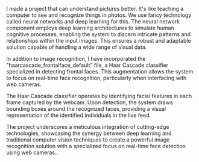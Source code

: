 I made a project that can understand pictures better. It's like teaching a computer to see and recognize things in photos. We use fancy technology called neural networks and deep learning for this.
The neural network component employs deep learning architectures to simulate human cognitive processes, enabling the system to discern intricate patterns and relationships within the input images. This ensures a robust and adaptable solution capable of handling a wide range of visual data.

In addition to image recognition, I have incorporated the "haarcascade_frontalface_default" file, a Haar Cascade classifier specialized in detecting frontal faces. This augmentation allows the system to focus on real-time face recognition, particularly when interfacing with web cameras.

The Haar Cascade classifier operates by identifying facial features in each frame captured by the webcam. Upon detection, the system draws bounding boxes around the recognized faces, providing a visual representation of the identified individuals in the live feed.

The project underscores a meticulous integration of cutting-edge technologies, showcasing the synergy between deep learning and traditional computer vision techniques to create a powerful image recognition solution with a specialized focus on real-time face detection using web cameras..